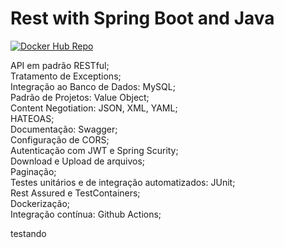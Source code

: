 # Rest with Spring Boot and Java
[![Docker Hub Repo](https://img.shields.io/docker/pulls/eduardokaio/rest-with-spring-boot-erudio.svg)](https://hub.docker.com/repository/docker/eduardokaio/rest-with-spring-boot-erudio)

API em padrão RESTful;  
Tratamento de Exceptions;  
Integração ao Banco de Dados: MySQL;  
Padrão de Projetos: Value Object;  
Content Negotiation: JSON, XML, YAML;  
HATEOAS;  
Documentação: Swagger;  
Configuração de CORS;  
Autenticação com JWT e Spring Scurity;  
Download e Upload de arquivos;  
Paginação;  
Testes unitários e de integração automatizados: JUnit;   
Rest Assured e TestContainers;  
Dockerização;  
Integração contínua: Github Actions;  

testando
